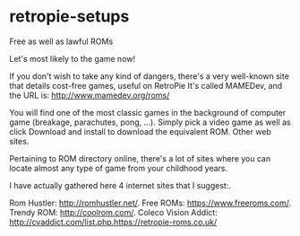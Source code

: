 # retropie-setups
Free as well as lawful ROMs

Let's most likely to the game now!

If you don't wish to take any kind of dangers, there's a very well-known site that details cost-free games, useful on RetroPie
It's called MAMEDev, and the URL is: http://www.mamedev.org/roms/

You will find one of the most classic games in the background of computer game (breakage, parachutes, pong, ...).
Simply pick a video game as well as click Download and install to download the equivalent ROM.
Other web sites.

Pertaining to ROM directory online, there's a lot of sites where you can locate almost any type of game from your childhood years.

I have actually gathered here 4 internet sites that I suggest:.

Rom Hustler: http://romhustler.net/.
Free ROMs: https://www.freeroms.com/.
Trendy ROM: http://coolrom.com/.
Coleco Vision Addict: http://cvaddict.com/list.php.https://retropie-roms.co.uk/
